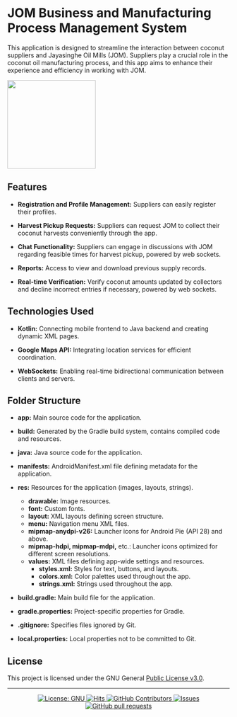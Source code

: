 # JOM Business and Manufacturing Process Management System

This application is designed to streamline the interaction between coconut suppliers and Jayasinghe Oil Mills (JOM). Suppliers play a crucial role in the coconut oil manufacturing process, and this app aims to enhance their experience and efficiency in working with JOM.

<a href="https://github.com/GroupProject-JOM/Mobile-Supplier/releases/download/v0.1.1/JOM.apk" target="_blank"> <img src="https://github.com/GroupProject-JOM/Frontend-web-/blob/main/common/img/supplier_qr.png" height="200px"></a>

## Features

- **Registration and Profile Management:** Suppliers can easily register their profiles.

- **Harvest Pickup Requests:** Suppliers can request JOM to collect their coconut harvests conveniently through the app.

- **Chat Functionality:** Suppliers can engage in discussions with JOM regarding feasible times for harvest pickup, powered by web sockets.

- **Reports:** Access to view and download previous supply records.

- **Real-time Verification:** Verify coconut amounts updated by collectors and decline incorrect entries if necessary, powered by web sockets.

## Technologies Used

- **Kotlin:** Connecting mobile frontend to Java backend and creating dynamic XML pages.
  
- **Google Maps API:** Integrating location services for efficient coordination.
  
- **WebSockets:** Enabling real-time bidirectional communication between clients and servers.

## Folder Structure

- **app:** Main source code for the application.
  
- **build:** Generated by the Gradle build system, contains compiled code and resources.
  
- **java:** Java source code for the application.
  
- **manifests:** AndroidManifest.xml file defining metadata for the application.
  
- **res:** Resources for the application (images, layouts, strings).
  - **drawable:** Image resources.
  - **font:** Custom fonts.
  - **layout:** XML layouts defining screen structure.
  - **menu:** Navigation menu XML files.
  - **mipmap-anydpi-v26:** Launcher icons for Android Pie (API 28) and above.
  - **mipmap-hdpi, mipmap-mdpi,** etc.: Launcher icons optimized for different screen resolutions.
  - **values:** XML files defining app-wide settings and resources.
    - **styles.xml:** Styles for text, buttons, and layouts.
    - **colors.xml:** Color palettes used throughout the app.
    - **strings.xml:** Strings used throughout the app.
  
- **build.gradle:** Main build file for the application.
  
- **gradle.properties:** Project-specific properties for Gradle.
  
- **.gitignore:** Specifies files ignored by Git.
  
- **local.properties:** Local properties not to be committed to Git.

## License

This project is licensed under the GNU General [Public License v3.0](LICENSE).

---


<p align="center">
    <a href="https://github.com/GroupProject-JOM/Mobile-Supplier/blob/main/LICENSE">
      <img alt="License: GNU" src="https://img.shields.io/badge/License-GPLv3-blue.svg">
   </a>
    <a href="https://github.com/GroupProject-JOM/Mobile-Supplier">
      <img alt="Hits" src="https://hits.sh/github.com/GroupProject-JOM/Mobile-Supplier.svg?label=Views"/>
    </a>
    <a href="https://github.com/GroupProject-JOM/Mobile-Supplier/graphs/contributors">
      <img alt="GitHub Contributors" src="https://img.shields.io/github/contributors/GroupProject-JOM/Mobile-Supplier" />
    </a>
    <a href="https://github.com/GroupProject-JOM/Mobile-Supplier/issues">
      <img alt="Issues" src="https://img.shields.io/github/issues/GroupProject-JOM/Mobile-Supplier?color=0088ff" />
    </a>
    <a href="https://github.com/GroupProject-JOM/Mobile-Supplier/pulls">
      <img alt="GitHub pull requests" src="https://img.shields.io/github/issues-pr/GroupProject-JOM/Mobile-Supplier?color=0088ff" />
    </a>
  </p>
